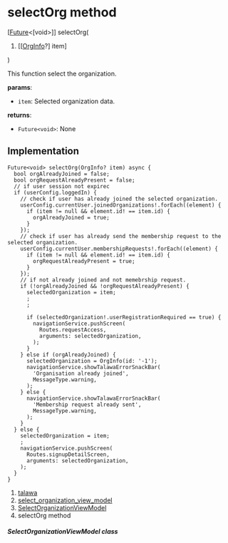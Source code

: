 
<div>

# selectOrg method

</div>


[[Future](https://api.flutter.dev/flutter/dart-core/Future-class.html)\<[void\>]]
selectOrg(

1.  [[[OrgInfo](../../models_organization_org_info/OrgInfo-class.md)?]
    item]

)



This function select the organization.

**params**:

-   `item`: Selected organization data.

**returns**:

-   `Future<void>`: None



## Implementation

``` language-dart
Future<void> selectOrg(OrgInfo? item) async {
  bool orgAlreadyJoined = false;
  bool orgRequestAlreadyPresent = false;
  // if user session not expirec
  if (userConfig.loggedIn) {
    // check if user has already joined the selected organization.
    userConfig.currentUser.joinedOrganizations!.forEach((element) {
      if (item != null && element.id! == item.id) {
        orgAlreadyJoined = true;
      }
    });
    // check if user has already send the membership request to the selected organization.
    userConfig.currentUser.membershipRequests!.forEach((element) {
      if (item != null && element.id! == item.id) {
        orgRequestAlreadyPresent = true;
      }
    });
    // if not already joined and not memebrship request.
    if (!orgAlreadyJoined && !orgRequestAlreadyPresent) {
      selectedOrganization = item;
      ;
      ;

      if (selectedOrganization!.userRegistrationRequired == true) {
        navigationService.pushScreen(
          Routes.requestAccess,
          arguments: selectedOrganization,
        );
      }
    } else if (orgAlreadyJoined) {
      selectedOrganization = OrgInfo(id: '-1');
      navigationService.showTalawaErrorSnackBar(
        'Organisation already joined',
        MessageType.warning,
      );
    } else {
      navigationService.showTalawaErrorSnackBar(
        'Membership request already sent',
        MessageType.warning,
      );
    }
  } else {
    selectedOrganization = item;
    ;
    navigationService.pushScreen(
      Routes.signupDetailScreen,
      arguments: selectedOrganization,
    );
  }
}
```







1.  [talawa](../../index.md)
2.  [select_organization_view_model](../../view_model_pre_auth_view_models_select_organization_view_model/)
3.  [SelectOrganizationViewModel](../../view_model_pre_auth_view_models_select_organization_view_model/SelectOrganizationViewModel-class.md)
4.  selectOrg method

##### SelectOrganizationViewModel class







